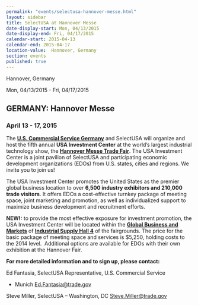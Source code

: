 ```yaml
---
permalink: "events/selectusa-hannover-messe.html"
layout: sidebar
title: SelectUSA at Hannover Messe
date-display-start: Mon, 04/13/2015
date-display-end: Fri, 04/17/2015
calendar-start: 2015-04-13
calendar-end: 2015-04-17
location-value:  Hannover, Germany
section: events
published: true
---
```

Hannover, Germany

Mon, 04/13/2015 - Fri, 04/17/2015

## GERMANY: Hannover Messe

### April 13 - 17, 2015

The **[U.S. Commercial Service Germany](http://export.gov/germany/)**&nbsp;and SelectUSA will organize and host the fifth annual **USA Investment Center** at the world’s largest industrial
technology show, the **[Hannover Messe Trade Fair](http://www.hannovermesse.de/home)**. The USA Investment Center is a joint pavilion of
SelectUSA and participating economic development organizations (EDOs) from U.S.
states, cities and regions. We invite you to
join us!

The USA
Investment Center promotes the United States as the premier global business
location to over **6,500 industry exhibitors and 210,000 trade visitors**.
It offers EDOs a cost-effective turnkey package of meeting space, joint
marketing and promotion, as well as individualized support to maximize business
development and recruitment efforts. &nbsp;

**NEW!:** to provide the most effective exposure for investment
promotion, the USA Investment Center will be located within the **<span style="text-decoration: underline;">Global
Business and Markets</span>** of **<span style="text-decoration: underline;">Industrial Supply Hall 4</span>** of the
fairgrounds. The price for the basic package of meeting space and services is $5,250, holding costs to the 2014 level.&nbsp; Additional
options are available for EDOs with their own exhibition at the Hannover Fair.

**For
more detailed information and to sign up, please contact:**

Ed
Fantasia, SelectUSA Representative, U.S. Commercial Service
- Munich [Ed.Fantasia@trade.gov](mailto:Ed.Fantasia@trade.gov)

Steve Miller, SelectUSA – Washington, DC [Steve.Miller@trade.gov](mailto:Steve.Miller@trade.gov)